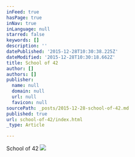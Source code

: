 ```yaml
---
inFeed: true
hasPage: true
inNav: true
inLanguage: null
starred: false
keywords: []
description: ''
datePublished: '2015-12-28T10:30:38.225Z'
dateModified: '2015-12-28T10:30:18.662Z'
title: School of 42
author: []
authors: []
publisher:
  name: null
  domain: null
  url: null
  favicon: null
sourcePath: _posts/2015-12-28-school-of-42.md
published: true
url: school-of-42/index.html
_type: Article

---
```

School of 42
![](https://the-grid-user-content.s3-us-west-2.amazonaws.com/7973f904-b327-4b4b-b531-bcdd9a10b576.jpg)